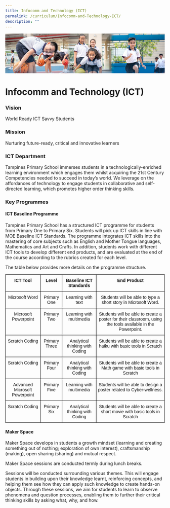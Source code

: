 ```yaml
---
title: Infocomm and Technology (ICT)
permalink: /curriculum/Infocomm-and-Technology-ICT/
description: ""
---
```

![](/images/Our%20Learning%20Experiences.jpg)


Infocomm and Technology (ICT)
=============================

### **Vision**

World Ready ICT Savvy Students  
  

### **Mission**

Nurturing future-ready, critical and innovative learners  
  

### **ICT Department**

Tampines Primary School immerses students in a technologically-enriched learning environment which engages them whilst acquiring the 21st Century Competencies needed to succeed in today’s world. We leverage on the affordances of technology to engage students in collaborative and self-directed learning, which promotes higher order thinking skills.

  

### **Key Programmes**
#### **ICT Baseline Programme**

Tampines Primary School has a structured ICT programme for students from Primary One to Primary Six. Students will pick up ICT skills in line with MOE Baseline ICT Standards. The programme integrates ICT skills into the mastering of core subjects such as English and Mother Tongue languages, Mathematics and Art and Crafts. In addition, students work with different ICT tools to develop different end products, and are evaluated at the end of the course according to the rubrics created for each level.  

The table below provides more details on the programme structure.

<style type="text/css">
.tg  {border-collapse:collapse;border-spacing:0;}
.tg td{border-color:black;border-style:solid;border-width:1px;font-family:Arial, sans-serif;font-size:14px;
  overflow:hidden;padding:10px 5px;word-break:normal;}
.tg th{border-color:black;border-style:solid;border-width:1px;font-family:Arial, sans-serif;font-size:14px;
  font-weight:normal;overflow:hidden;padding:10px 5px;word-break:normal;}
.tg .tg-kf4z{color:#121212;font-weight:bold;text-align:center;vertical-align:top}
.tg .tg-21zi{color:#121212;text-align:center;vertical-align:top}
</style>
<table class="tg">
<thead>
  <tr>
    <th class="tg-kf4z">ICT Tool</th>
    <th class="tg-kf4z">Level</th>
    <th class="tg-kf4z">Baseline ICT Standards</th>
    <th class="tg-kf4z">End Product</th>
  </tr>
</thead>
<tbody>
  <tr>
    <td class="tg-21zi"><span style="font-weight:normal;color:#121212">Microsoft Word</span></td>
    <td class="tg-21zi"><span style="font-weight:normal;color:#121212">Primary One</span></td>
    <td class="tg-21zi"><span style="font-weight:normal;color:#121212">Learning with text</span></td>
    <td class="tg-21zi"><span style="font-weight:normal;color:#121212">Students will be able to type a short story in Microsoft Word.</span></td>
  </tr>
  <tr>
    <td class="tg-21zi"><span style="font-weight:normal;color:#121212">Microsoft Powerpoint</span></td>
    <td class="tg-21zi"><span style="font-weight:normal;color:#121212">Primary Two</span></td>
    <td class="tg-21zi"><span style="font-weight:normal;color:#121212">Learning with multimedia</span></td>
    <td class="tg-21zi"><span style="font-weight:normal;color:#121212">Students will be able to create a poster for their classroom, using the tools available in the Powerpoint.</span></td>
  </tr>
  <tr>
    <td class="tg-21zi"><span style="font-weight:normal;color:#121212">Scratch Coding</span></td>
    <td class="tg-21zi"><span style="font-weight:normal;color:#121212">Primary Three</span></td>
    <td class="tg-21zi"><span style="font-weight:normal;color:#121212">Analytical thinking with Coding</span></td>
    <td class="tg-21zi"><span style="font-weight:normal;color:#121212">Students will be able to create a haiku with basic tools in Scratch</span></td>
  </tr>
  <tr>
    <td class="tg-21zi"><span style="font-weight:normal;color:#121212">Scratch Coding</span></td>
    <td class="tg-21zi"><span style="font-weight:normal;color:#121212">Primary Four</span></td>
    <td class="tg-21zi"><span style="font-weight:normal;color:#121212">Analytical thinking with Coding</span></td>
    <td class="tg-21zi"><span style="font-weight:normal;color:#121212">Students will be able to create a Math game with basic tools in Scratch</span></td>
  </tr>
  <tr>
    <td class="tg-21zi"><span style="font-weight:normal;color:#121212">Advanced Microsoft Powerpoint</span></td>
    <td class="tg-21zi"><span style="font-weight:normal;color:#121212">Primary Five</span></td>
    <td class="tg-21zi"><span style="font-weight:normal;color:#121212">Learning with multimedia</span></td>
    <td class="tg-21zi"><span style="font-weight:normal;color:#121212">Students will be able to design a poster related to Cyber-wellness.</span></td>
  </tr>
  <tr>
    <td class="tg-21zi"><span style="font-weight:normal;color:#121212">Scratch Coding</span></td>
    <td class="tg-21zi"><span style="font-weight:normal;color:#121212">Primary Six</span></td>
    <td class="tg-21zi"><span style="font-weight:normal;color:#121212">Analytical thinking with Coding</span></td>
    <td class="tg-21zi"><span style="font-weight:normal;color:#121212">Students will be able to create a short movie with basic tools in Scratch</span></td>
  </tr>
</tbody>
</table>


#### **Maker Space**

Maker Space develops in students a growth mindset (learning and creating something out of nothing; exploration of own interest), craftsmanship (making), open sharing (sharing) and mutual respect.

  

Maker Space sessions are conducted termly during lunch breaks.

  

Sessions will be conducted surrounding various themes. This will engage students in building upon their knowledge learnt, reinforcing concepts, and helping them see how they can apply such knowledge to create hands-on objects. Through these sessions, we aim for students to learn to observe phenomena and question processes, enabling them to further their critical thinking skills by asking what, why, and how.